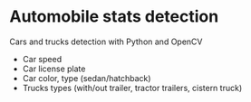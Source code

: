 # Automobile stats detection
Cars and trucks detection with Python and OpenCV
- Car speed
- Car license plate
- Car color, type (sedan/hatchback)
- Trucks types (with/out trailer, tractor trailers, cistern truck)
